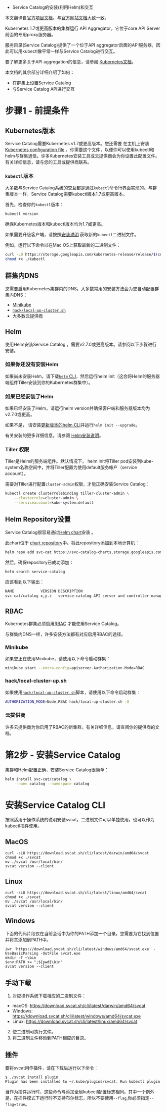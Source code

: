 * Service Catalog的安装(利用Helm)和交互

本文翻译自[官方项目文档](https://github.com/kubernetes-incubator/service-catalog/blob/master/docs/install.md)。与[官方网站文档](https://kubernetes.io/docs/tasks/service-catalog/install-service-catalog-using-helm/)大致一致。

Kubernetes 1.7或更高版本的集群运行 API Aggregator，它位于core API Server前面的专用proxy服务器。

服务目录(Service Catalog)提供了一个位于API aggregator后面的API服务器，因此可以用kubectl像平常一样与Service Catalog进行交互。

要了解更多关于API aggregation的信息，请参阅 [Kubernetes文档](https://kubernetes.io/docs/concepts/api-extension/apiserver-aggregation/)。

本文档的其余部分详细介绍了如何：

- 在群集上设置Service Catalog
- 与Service Catalog API进行交互

# 步骤1 - 前提条件

## Kubernetes版本
Service Catalog需要Kubernetes v1.7或更高版本。您还需要 在主机上安装[Kubernetes configuration file](https://kubernetes.io/docs/tasks/access-application-cluster/configure-access-multiple-clusters/) 。你需要这个文件，以便你可以使用kubectl和 helm与群集通信。许多Kubernetes安装工具或云提供商会为你设置此配置文件。有关详细信息，请与您的工具或提供商联系。

### `kubectl`版本
大多数与Service Catalog系统的交互都是通过`kubectl`命令行界面实现的。与群集版本一样，Service Catalog需要kubectl版本1.7或更高版本。

首先，检查你的`kubectl`版本：

```bash
kubectl version
```
确保Kubernetes版本和kubectl版本均为1.7或更高。

如果需要升级客户端，请按照[安装说明](https://kubernetes.io/docs/tasks/kubectl/install/)  获取新的`kubectl`二进制文件。

例如，运行以下命令以在Mac OS上获取最新的二进制文件：

```bash
curl -LO https://storage.googleapis.com/kubernetes-release/release/$(curl -s https://storage.googleapis.com/kubernetes-release/release/stable.txt)/bin/darwin/amd64/kubectl
chmod +x ./kubectl
```
## 群集内DNS

您需要启用Kubernetes集群内的DNS。大多数常用的安装方法会为您自动配置群集内DNS：

- [Minikube](https://github.com/kubernetes/minikube)
- [`hack/local-up-cluster.sh`](https://github.com/kubernetes/kubernetes/blob/master/hack/local-up-cluster.sh)
- 大多数云提供商

## Helm
使用Helm安装Service Catalog ，需要v2.7.0或更高版本。请参阅以下步骤进行安装。

### 如果你还没有安装Helm
如果尚未安装Helm，请下载[`helm` CLI](https://github.com/kubernetes/helm#install)，然后运行helm init（这会将Helm的服务器端组件Tiller安装到你的Kubernetes群集中）。

### 如果已经安装了Helm
如果已经安装了Helm，请运行helm version并确保客户端和服务器版本均为v2.7.0或更高。

如果不是， 请安装[更新版本的helm CLI](https://github.com/kubernetes/helm#install)并运行`helm init --upgrade`。

有关安装的更多详细信息，请参阅 [Helm安装说明](https://github.com/kubernetes/helm/blob/master/docs/install.md)。

### Tiller 权限
Tiller是Helm的服务端组件。默认情况下， helm init将Tiller pod安装到kube-system名称空间中，并将Tiller配置为使用default服务帐户（service account）。

需要对Tiller进行配置`cluster-admin`权限，才能正确安装Service Catalog：

```bash
kubectl create clusterrolebinding tiller-cluster-admin \
    --clusterrole=cluster-admin \
    --serviceaccount=kube-system:default
```
## Helm Repository设置
Service Catalog很容易通过[Helm chart](https://github.com/kubernetes/helm/blob/master/docs/charts.md)安装 。

此chart位于 [chart repository](https://github.com/kubernetes/helm/blob/master/docs/chart_repository.md)中。将此repository添加到本地计算机：

```bash
helm repo add svc-cat https://svc-catalog-charts.storage.googleapis.com
```
然后，确保repository已成功添加：

```bash
helm search service-catalog
```
应该看到以下输出：


```bash
NAME           	VERSION	DESCRIPTION
svc-cat/catalog	x,y.z  	service-catalog API server and controller-manag...
```
## RBAC
Kubernetes群集必须启用[RBAC](https://kubernetes.io/docs/admin/authorization/rbac/) 才能使用Service Catalog。

与群集内DNS一样，许多安装方法都有对应启用RBAC的途径。

### Minikube
如果您正在使用Minikube，请使用以下命令启动群集：

```bash
minikube start --extra-config=apiserver.Authorization.Mode=RBAC
```
### hack/local-cluster-up.sh
如果使用[`hack/local-up-cluster.sh`](https://github.com/kubernetes/kubernetes/blob/master/hack/local-up-cluster.sh)脚本，请使用以下命令启动群集：

```bash
AUTHORIZATION_MODE=Node,RBAC hack/local-up-cluster.sh -O
```
### 云提供商
许多云提供商为你启用了RBAC的新集群。有关详细信息，请查阅你的提供商的文档。

# 第2步 - 安装Service Catalog
集群和Helm配置正确，安装Service Catalog很简单：

```bash
helm install svc-cat/catalog \
    --name catalog --namespace catalog
```
# 安装Service Catalog CLI
按照适用于操作系统的说明安装svcat。二进制文件可以单独使用，也可以作为kubectl插件使用。

## MacOS

```
curl -sLO https://download.svcat.sh/cli/latest/darwin/amd64/svcat
chmod +x ./svcat
mv ./svcat /usr/local/bin/
svcat version --client
```

## Linux

```
curl -sLO https://download.svcat.sh/cli/latest/linux/amd64/svcat
chmod +x ./svcat
mv ./svcat /usr/local/bin/
svcat version --client
```
## Windows
下面的代码片段仅在当前会话中为你的PATH添加一个目录。您需要为它找到位置并将其添加到PATH中。


```
iwr 'https://download.svcat.sh/cli/latest/windows/amd64/svcat.exe' -UseBasicParsing -OutFile svcat.exe
mkdir -f ~\bin
$env:PATH += ";${pwd}\bin"
svcat version --client
```

## 手动下载
1. 对应操作系统下载相应的二进制文件：
  * macOS: https://download.svcat.sh/cli/latest/darwin/amd64/svcat
  * Windows: https://download.svcat.sh/cli/latest/windows/amd64/svcat.exe
  * Linux: https://download.svcat.sh/cli/latest/linux/amd64/svcat
2. 使二进制可执行文件。
3. 将二进制文件移动到PATH相应的目录。

## 插件
要将svcat用作插件，请在下载后运行以下命令：

```bash
$ ./svcat install plugin
Plugin has been installed to ~/.kube/plugins/svcat. Run kubectl plugin svcat --help for help using the plugin.
```
当作为插件运行时，这些命令与添加全局kubectl配置标志相同。其中一个例外是，在插件模式下运行时不支持布尔标志，所以不要使用`--flag`,你必须指定`--flag=true`。
